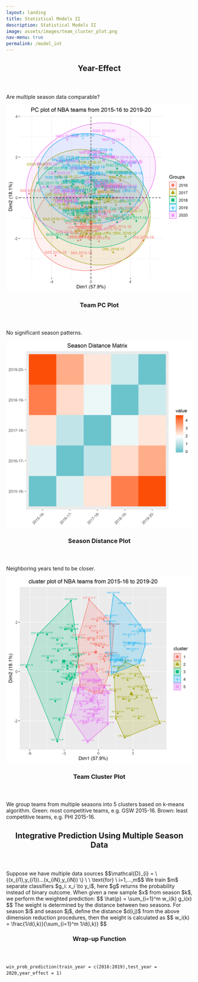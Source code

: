 ```yaml
---
layout: landing
title: Statistical Models II
description: Statistical Models II
image: assets/images/team_cluster_plot.png
nav-menu: true
permalink: /model_int
---
```

<!-- Main -->
<div id="main">

<!-- One -->
<section id="one">
	<div class="inner">
		<header class="major">
			<h2>Year-Effect</h2>
		</header>
		<p>Are multiple season data comparable?</p>
	</div>
</section>




<section id="two" class="spotlights">
	<section>
		<a href="generic.html" class="image">
			<img src="assets/images/team_pc_plot.png" alt="" data-position="center center" />
		</a>
		<div class="content">
			<div class="inner">
				<header class="major">
					<h3>Team PC Plot</h3>
				</header>
				<p>No significant season patterns.</p>
			</div>
		</div>
	</section>

  <section>
    <a href="generic.html" class="image">
      <img src="assets/images/year_dist.png" alt="" data-position="top center" />
    </a>
    <div class="content">
      <div class="inner">
        <header class="major">
          <h3>Season Distance Plot</h3>
        </header>
        <p>Neighboring years tend to be closer.</p>
      </div>
    </div>
  </section>
	<section>
		<a href="generic.html" class="image">
			<img src="assets/images/team_cluster_plot.png" alt="" data-position="25% 25%" />
		</a>
		<div class="content">
			<div class="inner">
				<header class="major">
					<h3>Team Cluster Plot</h3>
				</header>
				<p>We group teams from multiple seasons into 5 clusters based on k-means algorithm.
        Green: most competitive teams, e.g. GSW 2015-16.
        Brown: least competitive teams, e.g. PHI 2015-16.</p>
			</div>
		</div>
	</section>
</section>

<!-- Three -->
<section id="three">
	<div class="inner">
		<header class="major">
			<h2>Integrative Prediction Using Multiple Season Data</h2>
		</header>
		<p> Suppose we have multiple data sources $$\mathcal{D}_{i} = \{(x_{i1},y_{i1})...(x_{iN},y_{iN}) \} \ \ \text{for} \ i=1,...,m$$ We train $m$ separate classifiers $g_i: x_i \to y_i$, here $g$ returns the probability instead of binary outcome. When given a new sample $x$ from season $k$, we perform the weighted prediction:
    $$ \hat{p} = \sum_{i=1}^m w_i(k) g_i(x)
    $$
    The weight is determined by the distance between two seasons. For season $i$ and season $j$, define the distance $d(i,j)$ from the above dimension reduction procedures, then the weight is calculated as
    $$ w_i(k) = \frac{1/d(i,k)}{\sum_{i=1}^m 1/d(i,k)}
    $$</p>
    <header class="major">
			<h3>Wrap-up Function</h3>
		</header>
    <code>win_prob_prediction(train_year = c(2016:2019),test_year = 2020,year_effect = 1)</code>
	</div>
</section>
</div>
